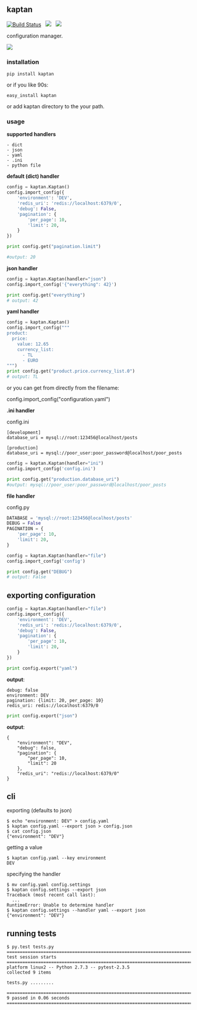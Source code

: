 ## kaptan ##
[![Build Status](https://drone.io/github.com/emre/kaptan/status.png)](https://drone.io/github.com/emre/kaptan/latest) &nbsp; <img src= "https://pypip.in/v/kaptan/badge.png"> &nbsp; <img src="https://pypip.in/d/kaptan/badge.png">


configuration manager.

<img src="https://raw.github.com/emre/kaptan/master/sparrow.gif">


### installation ###

```
pip install kaptan
```
or if you like 90s:

```
easy_install kaptan
```

or add kaptan directory to the your path.

### usage ###
**supported handlers**

    - dict
    - json
    - yaml
    - .ini
    - python file
    
**default (dict) handler**
```python
config = kaptan.Kaptan()
config.import_config({
    'environment': 'DEV',
    'redis_uri': 'redis://localhost:6379/0',
    'debug': False,
    'pagination': {
        'per_page': 10,
        'limit': 20,
    }
})

print config.get("pagination.limit")

#output: 20
```
**json handler**
```python
config = kaptan.Kaptan(handler="json")
config.import_config('{"everything": 42}')

print config.get("everything")
# output: 42
```

**yaml handler**
```python
config = kaptan.Kaptan()
config.import_config("""
product:
  price:
    value: 12.65
    currency_list:
      - TL
      - EURO
""")
print config.get("product.price.currency_list.0")
# output: TL
```

or you can get from directly from the filename:

config.import_config("configuration.yaml")

**.ini handler**

config.ini
```
[development]
database_uri = mysql://root:123456@localhost/posts

[production]
database_uri = mysql://poor_user:poor_password@localhost/poor_posts
```

```python
config = kaptan.Kaptan(handler="ini")
config.import_config('config.ini')

print config.get("production.database_uri")
#output: mysql://poor_user:poor_password@localhost/poor_posts
```
**file handler**

config.py
```python
DATABASE = 'mysql://root:123456@localhost/posts'
DEBUG = False
PAGINATION = {
    'per_page': 10,
    'limit': 20,
}
```
```python
config = kaptan.Kaptan(handler="file")
config.import_config('config')

print config.get("DEBUG")
# output: False
```
## exporting configuration ##
```python
config = kaptan.Kaptan(handler="file")
config.import_config({
    'environment': 'DEV',
    'redis_uri': 'redis://localhost:6379/0',
    'debug': False,
    'pagination': {
        'per_page': 10,
        'limit': 20,
    }
})

```

```python
print config.export("yaml")
```
**output**:
```
debug: false
environment: DEV
pagination: {limit: 20, per_page: 10}
redis_uri: redis://localhost:6379/0
```

```python
print config.export("json")
```
**output**:
```
{
    "environment": "DEV",
    "debug": false,
    "pagination": {
        "per_page": 10,
        "limit": 20
    },
    "redis_uri": "redis://localhost:6379/0"
}
```
## cli ##
exporting (defaults to json)
```
$ echo "environment: DEV" > config.yaml
$ kaptan config.yaml --export json > config.json
$ cat config.json
{"environment": "DEV"}
```
getting a value
```
$ kaptan config.yaml --key environment
DEV
```
specifying the handler
```
$ mv config.yaml config.settings
$ kaptan config.settings --export json
Traceback (most recent call last):
  ...
RuntimeError: Unable to determine handler
$ kaptan config.settings --handler yaml --export json
{"environment": "DEV"}
```
## running tests ##
```
$ py.test tests.py
======================================================================================================== test session starts ========================================================================================================
platform linux2 -- Python 2.7.3 -- pytest-2.3.5
collected 9 items 

tests.py .........

===================================================================================================== 9 passed in 0.06 seconds ======================================================================================================
```
